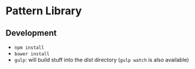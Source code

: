# Pattern Library

## Development
- `npm install`
- `bower install`
- `gulp`: will build stuff into the _dist_ directory (`gulp watch` is also available)
